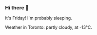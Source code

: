 ### Hi there :wave:

It's Friday! I'm probably sleeping.

Weather in Toronto: partly cloudy, at -13°C.
